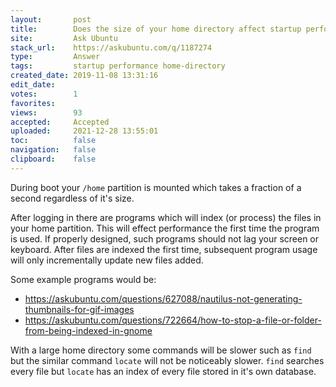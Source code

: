 ```yaml
---
layout:       post
title:        Does the size of your home directory affect startup performance?
site:         Ask Ubuntu
stack_url:    https://askubuntu.com/q/1187274
type:         Answer
tags:         startup performance home-directory
created_date: 2019-11-08 13:31:16
edit_date:    
votes:        1
favorites:    
views:        93
accepted:     Accepted
uploaded:     2021-12-28 13:55:01
toc:          false
navigation:   false
clipboard:    false
---
```


During boot your `/home` partition is mounted which takes a fraction of a second regardless of it's size.

After logging in there are programs which will index (or process) the files in your home partition. This will effect performance the first time the program is used. If properly designed, such programs should not lag your screen or keyboard. After files are indexed the first time, subsequent program usage will only incrementally update new files added.

Some example programs would be:

- https://askubuntu.com/questions/627088/nautilus-not-generating-thumbnails-for-gif-images
- https://askubuntu.com/questions/722664/how-to-stop-a-file-or-folder-from-being-indexed-in-gnome

With a large home directory some commands will be slower such as `find` but the similar command `locate` will not be noticeably slower. `find` searches every file but `locate` has an index of every file stored in it's own database.
